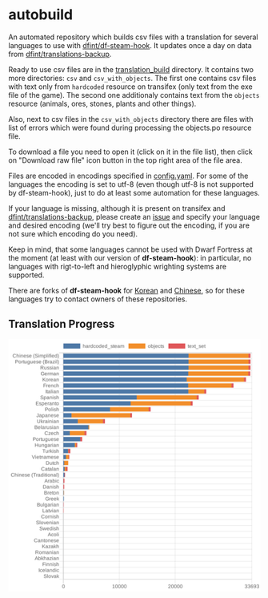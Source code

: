 # autobuild

An automated repository which builds csv files with a translation for several languages to use with [dfint/df-steam-hook](https://github.com/dfint/df-steam-hook). It updates once a day on data from [dfint/translations-backup](https://github.com/dfint/translations-backup).

Ready to use csv files are in the [translation_build](https://github.com/dfint/autobuild/tree/main/translation_build) directory.
It contains two more directories: `csv` and `csv_with_objects`. The first one contains csv files with text only from `hardcoded` resource on transifex (only text from the exe file of the game). The second one additionaly contains text from the `objects` resource (animals, ores, stones, plants and other things).

Also, next to csv files in the `csv_with_objects` directory there are files with list of errors which were found during processing the objects.po resource file.

To download a file you need to open it (click on it in the file list), then click on "Download raw file" icon button in the top right area of the file area.

Files are encoded in encodings specified in [config.yaml](config.yaml). For some of the languages the encoding is set to utf-8 (even though utf-8 is not supported by df-steam-hook), just to do at least some automation for these languages.

If your language is missing, although it is present on transifex and [dfint/translations-backup](https://github.com/dfint/translations-backup), please create an [issue](https://github.com/dfint/autobuild/issues) and specify your language and desired encoding (we'll try best to figure out the encoding, if you are not sure which encoding do you need).

Keep in mind, that some languages cannot be used with Dwarf Fortress at the moment (at least with our version of **df-steam-hook**): in particular, no languages with rigt-to-left and hieroglyphic wrighting systems are supported.

There are forks of **df-steam-hook** for [Korean](https://github.com/Kheeman/df-steam-hook) and [Chinese](https://github.com/trotsky1997/df-steam-hook), so for these languages try to contact owners of these repositories.

## Translation Progress

![Chart](images/dwarf-fortress-steam.svg)

